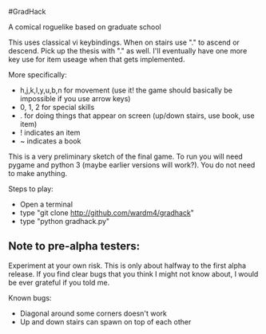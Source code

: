 #GradHack

A comical roguelike based on graduate school

This uses classical vi keybindings. When on stairs use "." to ascend or descend. Pick up the thesis with "." as well. I'll eventually have one more key use for item useage when that gets implemented.

More specifically:

* h,j,k,l,y,u,b,n for movement (use it! the game should basically be impossible if you use arrow keys)
* 0, 1, 2 for special skills
* . for doing things that appear on screen (up/down stairs, use book, use item)
* ! indicates an item
* ~ indicates a book

This is a very preliminary sketch of the final game. To run you will need pygame and python 3 (maybe earlier versions will work?). You do not need to make anything. 

Steps to play:

* Open a terminal
* type "git clone http://github.com/wardm4/gradhack" 
* type "python gradhack.py"

## Note to pre-alpha testers:

Experiment at your own risk. This is only about halfway to the first alpha release. If you find clear bugs that you think I might not know about, I would be ever grateful if you told me.

Known bugs:

* Diagonal around some corners doesn't work
* Up and down stairs can spawn on top of each other

